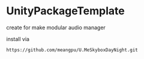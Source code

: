 # UnityPackageTemplate

create for make modular audio manager

install via

```text
https://github.com/meangpu/U.MeSkyboxDayNight.git
```
